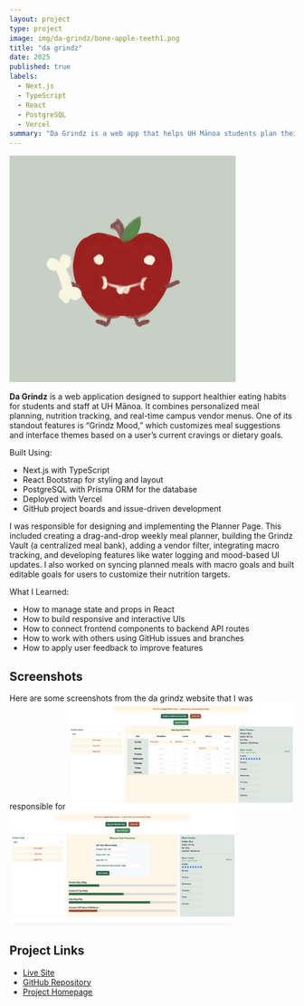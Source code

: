 ```yaml
---
layout: project
type: project
image: img/da-grindz/bone-apple-teeth1.png
title: "da grindz"
date: 2025
published: true
labels:
  - Next.js
  - TypeScript
  - React
  - PostgreSQL
  - Vercel
summary: "Da Grindz is a web app that helps UH Mānoa students plan their meals, track nutrition, and get personalized food recommendations based on their mood."
---
```


<img width="400px" class="rounded p-4" src="../img/da-grindz/bone-apple-teeth.png">

**Da Grindz** is a web application designed to support healthier eating habits for students and staff at UH Mānoa. It combines personalized meal planning, nutrition tracking, and real-time campus vendor menus. One of its standout features is “Grindz Mood,” which customizes meal suggestions and interface themes based on a user’s current cravings or dietary goals.

Built Using:
- Next.js with TypeScript
- React Bootstrap for styling and layout
- PostgreSQL with Prisma ORM for the database
- Deployed with Vercel
- GitHub project boards and issue-driven development

I was responsible for designing and implementing the Planner Page. This included creating a drag-and-drop weekly meal planner, building the Grindz Vault (a centralized meal bank), adding a vendor filter, integrating macro tracking, and developing features like water logging and mood-based UI updates. I also worked on syncing planned meals with macro goals and built editable goals for users to customize their nutrition targets.

What I Learned:
- How to manage state and props in React
- How to build responsive and interactive UIs
- How to connect frontend components to backend API routes
- How to work with others using GitHub issues and branches
- How to apply user feedback to improve features

## Screenshots
Here are some screenshots from the da grindz website that I was responsible for
<img width="400px" class="rounded p-4" src="../img/da-grindz/planner-m3.png">
<img width="400px" class="rounded p-4" src="../img/da-grindz/planner-m3.2.png">

## Project Links
- [Live Site](https://da-grindz.vercel.app/)
- [GitHub Repository](https://github.com/da-grindz)
- [Project Homepage](https://da-grindz.github.io/)
